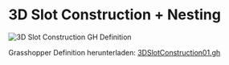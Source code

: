# 3D Slot Construction + Nesting 

![3D Slot Construction GH Definition](assets/3DSlotConstruction.gh.png)


Grasshopper Definition herunterladen: [3DSlotConstruction01.gh](https://github.com/robin-gdwl/docs/raw/refs/heads/main/docs/Courses/Explorations_in_CNC/assets/3DSlotConstruction01.gh)

